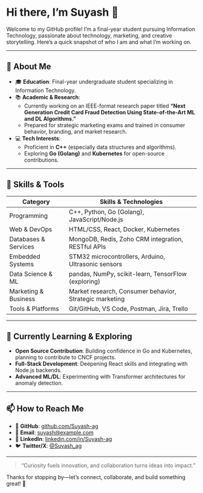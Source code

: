 # Hi there, I’m Suyash 👋

Welcome to my GitHub profile! I’m a final-year student pursuing Information Technology, passionate about technology, marketing, and creative storytelling. Here’s a quick snapshot of who I am and what I’m working on.

---

## 🎯 About Me

- 🎓 **Education**: Final-year undergraduate student specializing in Information Technology.
- 📚 **Academic & Research**:
  - Currently working on an IEEE-format research paper titled **“Next Generation Credit Card Fraud Detection Using State-of-the-Art ML and DL Algorithms.”**
  - Prepared for strategic marketing exams and trained in consumer behavior, branding, and market research.
- 💻 **Tech Interests**:
  - Proficient in **C++** (especially data structures and algorithms).
  - Exploring **Go (Golang)** and **Kubernetes** for open-source contributions.
---

## 🔧 Skills & Tools

| Category             | Skills & Technologies                                  |
| -------------------- | ------------------------------------------------------ |
| Programming          | C++, Python, Go (Golang), JavaScript/Node.js           |
| Web & DevOps         | HTML/CSS, React, Docker, Kubernetes                    |
| Databases & Services | MongoDB, Redis, Zoho CRM integration, RESTful APIs     |
| Embedded Systems     | STM32 microcontrollers, Arduino, Ultrasonic sensors    |
| Data Science & ML    | pandas, NumPy, scikit-learn, TensorFlow (exploring)    |
| Marketing & Business | Market research, Consumer behavior, Strategic marketing|
| Tools & Platforms    | Git/GitHub, VS Code, Postman, Jira, Trello             |

---

## 🔭 Currently Learning & Exploring

- **Open Source Contribution**: Building confidence in Go and Kubernetes, planning to contribute to CNCF projects.
- **Full-Stack Development**: Deepening React skills and integrating with Node.js backends.
- **Advanced ML/DL**: Experimenting with Transformer architectures for anomaly detection.

---

## 📫 How to Reach Me

- 🔗 **GitHub**: [github.com/Suyash-ag](https://github.com/Suyash-ag)  
- 📧 **Email**: suyash@example.com  
- 💼 **LinkedIn**: [linkedin.com/in/Suyash-ag](https://www.linkedin.com/in/Suyash-ag)  
- 🐦 **Twitter/X**: [@Suyash_ag](https://twitter.com/Suyash_ag)

---

> “Curiosity fuels innovation, and collaboration turns ideas into impact.”

Thanks for stopping by—let’s connect, collaborate, and build something great! 🚀
